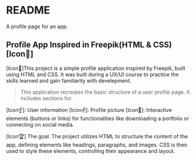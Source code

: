 # README
A profile page for an app.
## Profile App Inspired in Freepik(HTML & CSS) [Icon:star_struck:]
[Icon:dart:]This project is a simple profile application inspired by Freepik, built using HTML and CSS. It was built during a UX/UI course to practice the skills learned and gain familiarity with develepment.

> This application recreates the basic structure of a user profile page. It includes sections for:

[Icon:point_up:]: User information
[Icon:v:]: Profile picture
[Icon:love_you_gesture:]: Interactive elements (buttons or links) for functionalities like downloading a portfolio or connecting on social media.

[Icon:trophy:] The goal:
The project utilizes HTML to structure the content of the app, defining elements like headings, paragraphs, and images. CSS is then used to style these elements, controlling their appearance and layout.


